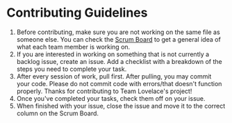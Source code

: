 # Contributing Guidelines
1. Before contributing, make sure you are not working on the same file as someone else. You can check the [Scrum Board](https://github.com/TheRadRabbidRabbit/Team-Lovelace/projects/1) to get a general idea of what each team member is working on.
2. If you are interested in working on something that is not currently a backlog issue, create an issue. Add a checklist with a breakdown of the steps you need to complete your task.
3. After every session of work, pull first. After pulling, you may commit your code. Please do not commit code with errors/that doesn't function properly. Thanks for contributing to Team Lovelace's project!
4. Once you've completed your tasks, check them off on your issue.
5. When finished with your issue, close the issue and move it to the correct column on the Scrum Board.
